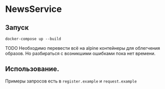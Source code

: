 # NewsService

## Запуск

```
docker-compose up --build
```

TODO Необходимо перевести всё на alpine контейнеры для облегчения образов. Но разбираться с возникшими ошибками пока нет времени. 

## Использование. 

Примеры запросов есть в `register.example` и `request.example` 
